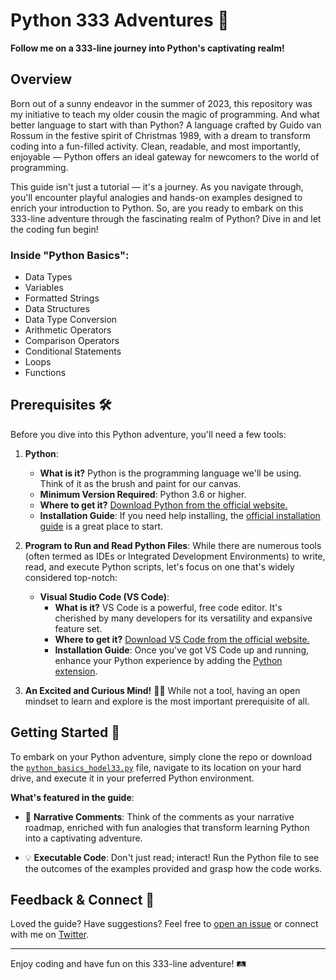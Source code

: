 # Python 333 Adventures 🐍

**Follow me on a 333-line journey into Python's captivating realm!**

## Overview
Born out of a sunny endeavor in the summer of 2023, this repository was my initiative to teach my older cousin the magic of programming. And what better language to start with than Python? A language crafted by Guido van Rossum in the festive spirit of Christmas 1989, with a dream to transform coding into a fun-filled activity. Clean, readable, and most importantly, enjoyable — Python offers an ideal gateway for newcomers to the world of programming.

This guide isn't just a tutorial — it's a journey. As you navigate through, you'll encounter playful analogies and hands-on examples designed to enrich your introduction to Python. So, are you ready to embark on this 333-line adventure through the fascinating realm of Python? Dive in and let the coding fun begin!

### Inside "Python Basics":
- Data Types
- Variables
- Formatted Strings
- Data Structures
- Data Type Conversion
- Arithmetic Operators
- Comparison Operators
- Conditional Statements
- Loops
- Functions

## Prerequisites 🛠️

Before you dive into this Python adventure, you'll need a few tools:

1. **Python**:
   - **What is it?** Python is the programming language we'll be using. Think of it as the brush and paint for our canvas.
   - **Minimum Version Required**: Python 3.6 or higher.
   - **Where to get it?** [Download Python from the official website.](https://www.python.org/downloads/)
   - **Installation Guide**: If you need help installing, the [official installation guide](https://docs.python.org/3/using/index.html) is a great place to start.

2. **Program to Run and Read Python Files**:
   While there are numerous tools (often termed as IDEs or Integrated Development Environments) to write, read, and execute Python scripts, let's focus on one that's widely considered top-notch:

   - **Visual Studio Code (VS Code)**:
     - **What is it?** VS Code is a powerful, free code editor. It's cherished by many developers for its versatility and expansive feature set.
     - **Where to get it?** [Download VS Code from the official website.](https://code.visualstudio.com/)
     - **Installation Guide**: Once you've got VS Code up and running, enhance your Python experience by adding the [Python extension](https://marketplace.visualstudio.com/items?itemName=ms-python.python).

3. **An Excited and Curious Mind!** 🧠✨
   While not a tool, having an open mindset to learn and explore is the most important prerequisite of all.

## Getting Started 🚀

To embark on your Python adventure, simply clone the repo or download the [`python_basics_hodel33.py`](./python_basics_hodel33.py) file, navigate to its location on your hard drive, and execute it in your preferred Python environment.

**What's featured in the guide**:
- 📖 **Narrative Comments**: Think of the comments as your narrative roadmap, enriched with fun analogies that transform learning Python into a captivating adventure.
  
- 💡 **Executable Code**: Don't just read; interact! Run the Python file to see the outcomes of the examples provided and grasp how the code works.

## Feedback & Connect 💬
Loved the guide? Have suggestions? Feel free to [open an issue](https://github.com/your-username/python-333-adventures/issues) or connect with me on [Twitter](https://twitter.com/hodel33).

---

Enjoy coding and have fun on this 333-line adventure! 🛤️
